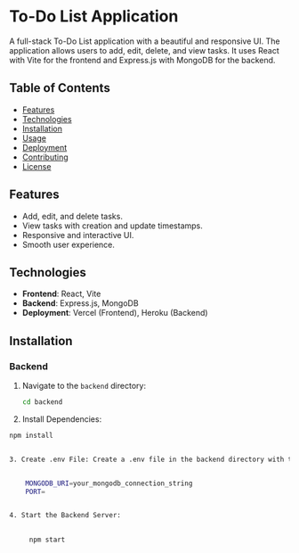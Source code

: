 # To-Do List Application

A full-stack To-Do List application with a beautiful and responsive UI. The application allows users to add, edit, delete, and view tasks. It uses React with Vite for the frontend and Express.js with MongoDB for the backend.

## Table of Contents

- [Features](#features)
- [Technologies](#technologies)
- [Installation](#installation)
- [Usage](#usage)
- [Deployment](#deployment)
- [Contributing](#contributing)
- [License](#license)

## Features

- Add, edit, and delete tasks.
- View tasks with creation and update timestamps.
- Responsive and interactive UI.
- Smooth user experience.

## Technologies

- **Frontend**: React, Vite
- **Backend**: Express.js, MongoDB
- **Deployment**: Vercel (Frontend), Heroku (Backend)

## Installation

### Backend

1. Navigate to the `backend` directory:

   ```bash
   cd backend

2. Install Dependencies:

```bash
npm install


3. Create .env File: Create a .env file in the backend directory with the following content:


    MONGODB_URI=your_mongodb_connection_string
    PORT=


4. Start the Backend Server:

    
     npm start








